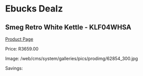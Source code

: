 
# Ebucks Dealz
## Smeg Retro White Kettle - KLF04WHSA
[Product Page](https://www.ebucks.com/web/shop/productSelected.do?prodId=1167474121&catId=704985963)

Price: R3659.00

Image: /web/cms/system/galleries/pics/prodimg/62854_300.jpg

Savings: 


	